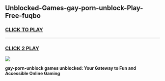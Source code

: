 
## Unblocked-Games-gay-porn-unblock-Play-Free-fuqbo
<h3>
<a href="https://premium76.site?title=gay-porn-unblock&ref=20M">CLICK TO PLAY</a></h3>
<hr>

<h3>
<a href="https://premium76.site?title=gay-porn-unblock&ref=20M">CLICK 2 PLAY</a>
  
</h3>

<a href="https://premium76.site?title=gay-porn-unblock&ref=19M"><img src="https://clearcache.store/games.png"></a>


**gay-porn-unblock games unblocked: Your Gateway to Fun and Accessible Online Gaming**
